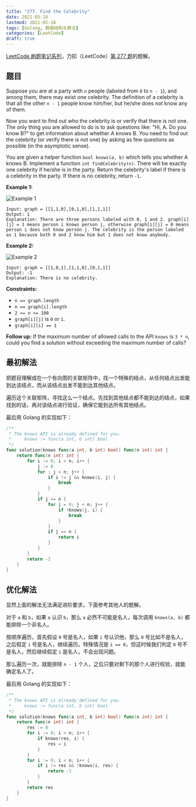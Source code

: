 ```yaml
---
title: "277. Find the Celebrity"
date: 2021-05-18
lastmod: 2021-05-18
tags: [Golang, 数据结构与算法]
categories: [LeetCode]
draft: true
---
```


[LeetCode 刷题笔记系列](/posts/leetcode/leetcode)，力扣（LeetCode）[第 277 题](https://leetcode-cn.com/problems/find-the-celebrity)的题解。

<!--more-->

## 题目

Suppose you are at a party with `n` people (labeled from `0` to `n - 1`), and among them, there may exist one celebrity. The definition of a celebrity is that all the other `n - 1` people know him/her, but he/she does not know any of them.

Now you want to find out who the celebrity is or verify that there is not one. The only thing you are allowed to do is to ask questions like: "Hi, A. Do you know B?" to get information about whether A knows B. You need to find out the celebrity (or verify there is not one) by asking as few questions as possible (in the asymptotic sense).

You are given a helper function `bool knows(a, b)` which tells you whether A knows B. Implement a function `int findCelebrity(n)`. There will be exactly one celebrity if he/she is in the party. Return the celebrity's label if there is a celebrity in the party. If there is no celebrity, return `-1`.

**Example 1:**

![Example 1](/images/leetcode/daily/277-find-the-celebrity/277_example_1_bold.png)

```text
Input: graph = [[1,1,0],[0,1,0],[1,1,1]]
Output: 1
Explanation: There are three persons labeled with 0, 1 and 2. graph[i][j] = 1 means person i knows person j, otherwise graph[i][j] = 0 means person i does not know person j. The celebrity is the person labeled as 1 because both 0 and 2 know him but 1 does not know anybody.
```

**Example 2:**

![Example 2](/images/leetcode/daily/277-find-the-celebrity/277_example_2.png)

```text
Input: graph = [[1,0,1],[1,1,0],[0,1,1]]
Output: -1
Explanation: There is no celebrity.
```

**Constraints:**

- `n == graph.length`
- `n == graph[i].length`
- `2 <= n <= 100`
- `graph[i][j]` is `0` or `1`.
- `graph[i][i] == 1`

**Follow up:** If the maximum number of allowed calls to the API `knows` is `3 * n`, could you find a solution without exceeding the maximum number of calls?

## 最初解法

把题目理解成在一个有向图的关联矩阵中，找一个特殊的结点，从任何结点出发能到达该结点，而从该结点出发不能到达其他结点。

遍历这个关联矩阵，寻找这么一个结点。先找到其他结点都不能到达的结点，如果找到的话，再对该结点进行验证，确保它能到达所有其他结点。

最后用 Golang 的实现如下：

```go
/**
 * The knows API is already defined for you.
 *     knows := func(a int, b int) bool
 */
func solution(knows func(a int, b int) bool) func(n int) int {
    return func(n int) int {
        for i := 0; i < n; i++ {
            j := 0
            for ; j < n; j++ {
                if i != j && knows(i, j) {
                    break
                }
            }
            if j == n {
                for j = 0; j < n; j++ {
                    if !knows(j, i) {
                        break
                    }
                }
                if j == n {
                    return i
                }
            }
        }
        return -1
    }
}
```

## 优化解法

显然上面的解法无法满足进阶要求，下面参考其他人的题解。

对于 `a` 和 `b`，如果 `a` 认识 `b`，那么 `a` 必然不可能是名人，每次调用 `knows(a, b)` 都能排除一个非名人。

按顺序遍历，首先假设 `0` 号是名人，如果 `i` 号认识他，那么 `0` 号比如不是名人，之后假定 `i` 号是名人，继续遍历。特殊情况是 `i == 0`，但这时候我们判定 `0` 号不是名人，然后继续假定 `i` 是名人，不会出现问题。

那么遍历一次，就能排除 `n - 1` 个人，之后只要对剩下的那个人进行校验，就能确定名人了。

最后用 Golang 的实现如下：

```go
/**
 * The knows API is already defined for you.
 *     knows := func(a int, b int) bool
 */
func solution(knows func(a int, b int) bool) func(n int) int {
    return func(n int) int {
        res := 0
        for i := 0; i < n; i++ {
            if knows(res, i) {
                res = i
            }
        }
        for i := 0; i < n; i++ {
            if i != res && !knows(i, res) {
                return -1
            }
        }
        return res
    }
}
```
